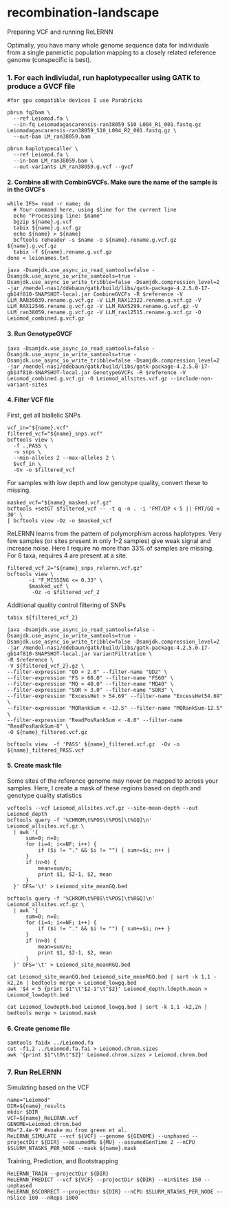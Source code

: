 # recombination-landscape
Preparing VCF and running ReLERNN

Optimally, you have many whole genome sequence data for individuals from a single panmictic population mapping to a closely related reference genome (conspecific is best). 

### 1. For each indiviudal, run haplotypecaller using GATK to produce a GVCF file

```
#for gpu compatible devices I use Parabricks

pbrun fq2bam \
  --ref Leiomod.fa \
  --in-fq Leiomadagascarensis-ran38059_S10_L004_R1_001.fastq.gz Leiomadagascarensis-ran38059_S10_L004_R2_001.fastq.gz \
  --out-bam LM_ran38059.bam

pbrun haplotypecaller \
  --ref Leiomod.fa \
  --in-bam LM_ran38059.bam \
  --out-variants LM_ran38059.g.vcf --gvcf
```

#### 2. Combine all with CombinGVCFs. Make sure the name of the sample is in the GVCFs

```
while IFS= read -r name; do
  # Your command here, using $line for the current line
  echo "Processing line: $name"
  bgzip ${name}.g.vcf
  tabix ${name}.g.vcf.gz
  echo ${name} > ${name}
  bcftools reheader -s $name -o ${name}.rename.g.vcf.gz ${name}.g.vcf.gz
  tabix -f ${name}.rename.g.vcf.gz
done < leionames.txt

java -Dsamjdk.use_async_io_read_samtools=false -Dsamjdk.use_async_io_write_samtools=true -Dsamjdk.use_async_io_write_tribble=false -Dsamjdk.compression_level=2 -jar /mendel-nas1/ddebaun/gatk/build/libs/gatk-package-4.2.5.0-17-gb14f810-SNAPSHOT-local.jar CombineGVCFs -R $reference -V LLM_RAN39039.rename.g.vcf.gz -V LLM_RAX12322.rename.g.vcf.gz -V LLM_RAX12546.rename.g.vcf.gz -V LLM_RAX5299.rename.g.vcf.gz -V LLM_ran38059.rename.g.vcf.gz -V LLM_rax12515.rename.g.vcf.gz -O Leiomod_combined.g.vcf.gz

```
#### 3. Run GenotypeGVCF 

```
java -Dsamjdk.use_async_io_read_samtools=false -Dsamjdk.use_async_io_write_samtools=true -Dsamjdk.use_async_io_write_tribble=false -Dsamjdk.compression_level=2 -jar /mendel-nas1/ddebaun/gatk/build/libs/gatk-package-4.2.5.0-17-gb14f810-SNAPSHOT-local.jar GenotypeGVCFs -R $reference -V Leiomod_combined.g.vcf.gz -O Leiomod_allsites.vcf.gz --include-non-variant-sites

```
#### 4. Filter VCF file

First, get all biallelic SNPs
```
vcf_in="${name}.vcf"
filtered_vcf="${name}_snps.vcf"
bcftools view \
  -f .,PASS \
  -v snps \
  --min-alleles 2 --max-alleles 2 \
  $vcf_in \
  -Ov -o $filtered_vcf
```

For samples with low depth and low genotype quality, convert these to missing.
```
masked_vcf="${name}_masked.vcf.gz"
bcftools +setGT $filtered_vcf -- -t q -n . -i 'FMT/DP < 5 || FMT/GQ < 30' \
| bcftools view -Oz -o $masked_vcf
```

ReLERNN learns from the pattern of polymorphism across haplotypes. Very few samples (or sites present in only 1–2 samples) give weak signal and increase noise. Here I require no more than 33% of samples are missing. For 6 taxa, requires 4 are present at a site.
```
filtered_vcf_2="${name}_snps_relernn.vcf.gz"
bcftools view \
       -i "F_MISSING <= 0.33" \
       $masked_vcf \
        -Oz -o $filtered_vcf_2
```

Additional quality control filtering of SNPs 
```
tabix ${filtered_vcf_2}

java -Dsamjdk.use_async_io_read_samtools=false -Dsamjdk.use_async_io_write_samtools=true -Dsamjdk.use_async_io_write_tribble=false -Dsamjdk.compression_level=2 -jar /mendel-nas1/ddebaun/gatk/build/libs/gatk-package-4.2.5.0-17-gb14f810-SNAPSHOT-local.jar VariantFiltration \
-R $reference \
-V ${filtered_vcf_2}.gz \
--filter-expression "QD < 2.0" --filter-name "QD2" \
--filter-expression "FS > 60.0" --filter-name "FS60" \
--filter-expression "MQ < 40.0" --filter-name "MQ40" \
--filter-expression "SOR > 3.0" --filter-name "SOR3" \
--filter-expression "ExcessHet > 54.69" --filter-name "ExcessHet54.69" \
--filter-expression "MQRankSum < -12.5" --filter-name "MQRankSum-12.5" \
--filter-expression "ReadPosRankSum < -8.0" --filter-name "ReadPosRankSum-8" \
-O ${name}_filtered.vcf.gz

bcftools view  -f 'PASS' ${name}_filtered.vcf.gz  -Ov -o ${name}_filtered_PASS.vcf
```

#### 5. Create mask file
Some sites of the reference genome may never be mapped to across your samples. Here, I create a mask of these regions based on depth and genotype quality statistics

```
vcftools --vcf Leiomod_allsites.vcf.gz --site-mean-depth --out Leiomod_depth
bcftools query -f '%CHROM\t%POS\t%POS[\t%GQ]\n' Leiomod_allsites.vcf.gz \
  | awk '{
      sum=0; n=0;
      for (i=4; i<=NF; i++) {
          if ($i != "." && $i != "") { sum+=$i; n++ }
      }
      if (n>0) {
          mean=sum/n;
          print $1, $2-1, $2, mean
      }
  }' OFS='\t' > Leiomod_site_meanGQ.bed

bcftools query -f '%CHROM\t%POS\t%POS[\t%RGQ]\n' Leiomod_allsites.vcf.gz \
  | awk '{
      sum=0; n=0;
      for (i=4; i<=NF; i++) {
          if ($i != "." && $i != "") { sum+=$i; n++ }
      }
      if (n>0) {
          mean=sum/n;
          print $1, $2-1, $2, mean
      }
  }' OFS='\t' > Leiomod_site_meanRGQ.bed

cat Leiomod_site_meanGQ.bed Leiomod_site_meanRGQ.bed | sort -k 1,1 -k2,2n | bedtools merge > Leiomod_lowgq.bed
awk '$4 < 5 {print $1"\t"$2-1"\t"$2}' Leiomod_depth.ldepth.mean > Leiomod_lowdepth.bed

cat Leiomod_lowdepth.bed Leiomod_lowgq.bed | sort -k 1,1 -k2,2n | bedtools merge > Leiomod.mask
```


#### 6. Create genome file
```
samtools faidx ../Leiomod.fa
cut -f1,2 ../Leiomod.fa.fai > Leiomod.chrom.sizes
awk '{print $1"\t0\t"$2}' Leiomod.chrom.sizes > Leiomod.chrom.bed

```

### 7. Run ReLERNN

Simulating based on the VCF
```
name="Leiomod"
DIR=${name}_results
mkdir $DIR
VCF=${name}_ReLERNN.vcf
GENOME=Leiomod.chrom.bed
MU="2.4e-9" #snake mu from green et al.
ReLERNN_SIMULATE --vcf ${VCF} --genome ${GENOME} --unphased --projectDir ${DIR} --assumedMu ${MU} --assumedGenTime 2 --nCPU $SLURM_NTASKS_PER_NODE --mask ${name}.mask
```

Training, Prediction, and Bootstrapping
```
ReLERNN_TRAIN --projectDir ${DIR}
ReLERNN_PREDICT --vcf ${VCF} --projectDir ${DIR} --minSites 150 --unphased 
ReLERNN_BSCORRECT --projectDir ${DIR} --nCPU $SLURM_NTASKS_PER_NODE --nSlice 100 --nReps 1000
```








